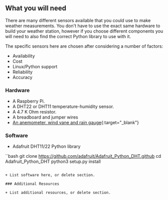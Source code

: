 ## What you will need

There are many different sensors available that you could use to make weather measurements. You don't have to use the exact same hardware to build your weather station, however if you choose different components you will need to also find the correct Python library to use with it.

The specific sensors here are chosen after considering a number of factors:
- Availability
- Cost
- Linux/Python support
- Reliability
- Accuracy

### Hardware

+ A Raspberry Pi.
+ A DHT22 or DHT11 temperature-humidity sensor.
+ A 4.7 K Ohm resistor.
+ A breadboard and jumper wires
+ [An anemometer, wind vane and rain gauge](https://www.argentdata.com/catalog/product_info.php?products_id=145){:target="_blank"}

### Software

+ Adafruit DHT11/22 Python library

``bash
git clone https://github.com/adafruit/Adafruit_Python_DHT.github
cd Adafruit_Python_DHT
python3 setup.py install
```

+ List software here, or delete section.

### Additional Resources

+ List additional resources, or delete section.
